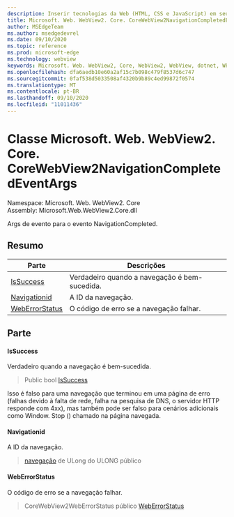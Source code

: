 ```yaml
---
description: Inserir tecnologias da Web (HTML, CSS e JavaScript) em seus aplicativos nativos com o controle WebView2 do Microsoft Edge
title: Microsoft. Web. WebView2. Core. CoreWebView2NavigationCompletedEventArgs
author: MSEdgeTeam
ms.author: msedgedevrel
ms.date: 09/10/2020
ms.topic: reference
ms.prod: microsoft-edge
ms.technology: webview
keywords: Microsoft. Web. WebView2, Core, WebView2, WebView, dotnet, WPF, WinForms, app, Edge, CoreWebView2, CoreWebView2Controller, controle do navegador, Edge HTML, Microsoft. Web. WebView2. Core. CoreWebView2NavigationCompletedEventArgs
ms.openlocfilehash: dfa6aedb10e60a2af15c7b098c479f8537d6c747
ms.sourcegitcommit: 0faf538d5033508af4320b9b89c4ed99872f0574
ms.translationtype: MT
ms.contentlocale: pt-BR
ms.lasthandoff: 09/10/2020
ms.locfileid: "11011436"
---
```

# Classe Microsoft. Web. WebView2. Core. CoreWebView2NavigationCompletedEventArgs 

Namespace: Microsoft. Web. WebView2. Core \
Assembly: Microsoft.Web.WebView2.Core.dll

Args de evento para o evento NavigationCompleted.

## Resumo

 Parte                        | Descrições
--------------------------------|---------------------------------------------
[IsSuccess](#issuccess) | Verdadeiro quando a navegação é bem-sucedida.
[Navigationid](#navigationid) | A ID da navegação.
[WebErrorStatus](#weberrorstatus) | O código de erro se a navegação falhar.

## Parte

#### IsSuccess 

Verdadeiro quando a navegação é bem-sucedida.

> Public bool [IsSuccess](#issuccess)

Isso é falso para uma navegação que terminou em uma página de erro (falhas devido à falta de rede, falha na pesquisa de DNS, o servidor HTTP responde com 4xx), mas também pode ser falso para cenários adicionais como Window. Stop () chamado na página navegada.

#### Navigationid 

A ID da navegação.

> [navegação](#navigationid) de ULong do ULONG público

#### WebErrorStatus 

O código de erro se a navegação falhar.

> CoreWebView2WebErrorStatus público [WebErrorStatus](#weberrorstatus)

